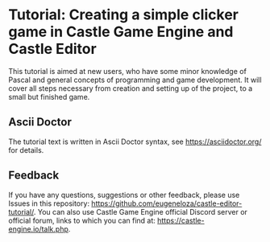 # Tutorial: Creating a simple clicker game in Castle Game Engine and Castle Editor

This tutorial is aimed at new users, who have some minor knowledge of Pascal and general concepts of programming and game development. It will cover all steps necessary from creation and setting up of the project, to a small but finished game.

## Ascii Doctor

The tutorial text is written in Ascii Doctor syntax, see https://asciidoctor.org/ for details.

## Feedback

If you have any questions, suggestions or other feedback, please use Issues in this repository: https://github.com/eugeneloza/castle-editor-tutorial/. You can also use Castle Game Engine official Discord server or official forum, links to which you can find at: https://castle-engine.io/talk.php.
